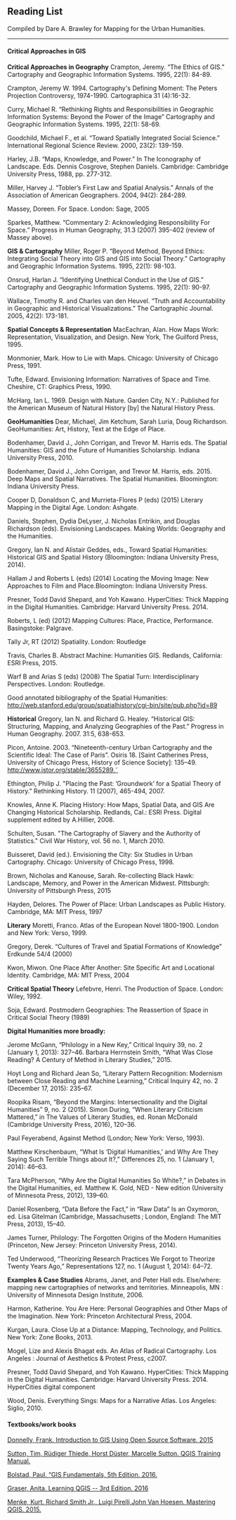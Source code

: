 ## Reading List

Compiled by Dare A. Brawley for Mapping for the Urban Humanities.
______________________

#### Critical Approaches in GIS

**Critical Approaches in Geography**
Crampton, Jeremy. “The Ethics of GIS.” Cartography and Geographic Information Systems. 1995, 22(1): 84-89.

Crampton, Jeremy W. 1994. Cartography's Defining Moment: The Peters Projection Controversy, 1974-1990. Cartographica 31 (4):16-32.

Curry, Michael R. “Rethinking Rights and Responsibilities in Geographic Information Systems: Beyond the Power of the Image” Cartography and Geographic Information Systems. 1995, 22(1): 58-69.

Goodchild, Michael F., et al. “Toward Spatially Integrated Social Science.” International Regional Science Review. 2000, 23(2): 139-159.

Harley, J.B. “Maps, Knowledge, and Power.” In The Iconography of Landscape. Eds. Dennis Cosgrove, Stephen Daniels. Cambridge: Cambridge University Press, 1988, pp. 277-312.

Miller, Harvey J. “Tobler’s First Law and Spatial Analysis.” Annals of the Association of American Geographers. 2004, 94(2): 284-289.

Massey, Doreen. For Space. London: Sage, 2005

Sparkes, Matthew.  “Commentary 2: Acknowledging Responsibility For Space.” Progress in Human Geography, 31.3 (2007) 395-402 (review of Massey above).

**GIS & Cartography**
Miller, Roger P. “Beyond Method, Beyond Ethics: Integrating Social Theory into GIS and GIS into Social Theory.” Cartography and Geographic Information Systems. 1995, 22(1): 98-103.

Onsrud, Harlan J. “Identifying Unethical Conduct in the Use of GIS.” Cartography and Geographic Information Systems. 1995, 22(1): 90-97.

Wallace, Timothy R. and Charles van den Heuvel. “Truth and Accountability in Geographic and Historical Visualizations.” The Cartographic Journal. 2005, 42(2): 173-181.

**Spatial Concepts & Representation**
MacEachran, Alan. How Maps Work: Representation, Visualization, and Design. New York, The Guilford Press, 1995.

Monmonier, Mark. How to Lie with Maps. Chicago: University of Chicago Press, 1991.

Tufte, Edward. Envisioning Information: Narratives of Space and Time. Cheshire, CT: Graphics Press, 1990.

McHarg, Ian L. 1969. Design with Nature. Garden City, N.Y.: Published for the American Museum of Natural History [by] the Natural History Press.


**GeoHumanities**
Dear, Michael, Jim Ketchum, Sarah Luria, Doug Richardson. GeoHumanities: Art, History, Text at the Edge of Place.

Bodenhamer, David J., John Corrigan, and Trevor M. Harris eds. The Spatial Humanities: GIS and the Future of Humanities Scholarship. Indiana University Press, 2010.

Bodenhamer, David J., John Corrigan, and Trevor M. Harris, eds. 2015. Deep Maps and Spatial Narratives. The Spatial Humanities. Bloomington: Indiana University Press.

Cooper D, Donaldson C, and Murrieta-Flores P (eds) (2015) Literary Mapping in the Digital Age. London: Ashgate.

Daniels, Stephen, Dydia DeLyser, J. Nicholas Entrikin, and Douglas Richardson (eds). Envisioning Landscapes. Making Worlds: Geography and the Humanities.

Gregory, Ian N. and Alistair Geddes, eds., Toward Spatial Humanities: Historical GIS and Spatial History (Bloomington: Indiana University Press, 2014).

Hallam J and Roberts L (eds) (2014) Locating the Moving Image: New Approaches to Film and Place.Bloomington: Indiana University Press.

Presner, Todd David Shepard, and Yoh Kawano. HyperCities: Thick Mapping in the Digital Humanities. Cambridge: Harvard University Press. 2014.

Roberts, L (ed) (2012) Mapping Cultures: Place, Practice, Performance. Basingstoke: Palgrave.

Tally Jr, RT (2012) Spatiality. London: Routledge

Travis, Charles B. Abstract Machine: Humanities GIS. Redlands, California: ESRI Press, 2015.

Warf B and Arias S (eds) (2008) The Spatial Turn: Interdisciplinary Perspectives. London: Routledge.

Good annotated bibliography of the Spatial Humanities: http://web.stanford.edu/group/spatialhistory/cgi-bin/site/pub.php?id=89

**Historical**
Gregory, Ian N. and Richard G. Healey. “Historical GIS: Structuring, Mapping, and Analyzing Geographies of the Past.” Progress in Human Geography. 2007. 31:5, 638-653.

Picon, Antoine. 2003. “Nineteenth-century Urban Cartography and the Scientific Ideal: The Case of Paris”. Osiris 18. [Saint Catherines Press, University of Chicago Press, History of Science Society]: 135–49. http://www.jstor.org/stable/3655289.˜

Ethington, Philip J. "Placing the Past: ’Groundwork’ for a Spatial Theory of History." Rethinking History. 11 (2007), 465-494, 2007.

Knowles, Anne K. Placing History: How Maps, Spatial Data, and GIS Are Changing Historical Scholarship. Redlands, Cal.: ESRI Press. Digital supplement edited by A.Hillier, 2008.

Schulten, Susan. "The Cartography of Slavery and the Authority of Statistics." Civil War History, vol. 56 no. 1, March 2010.

Buisseret, David (ed.). Envisioning the City: Six Studies in Urban Cartography. Chicago: University of Chicago Press, 1998.

Brown, Nicholas and Kanouse, Sarah. Re-collecting Black Hawk: Landscape, Memory, and Power in the American Midwest. Pittsburgh: University of Pittsburgh Press, 2015

Hayden, Delores. The Power of Place: Urban Landscapes as Public History. Cambridge, MA: MIT Press, 1997

**Literary**
Moretti, Franco. Atlas of the European Novel 1800-1900. London and New York: Verso, 1999.

Gregory, Derek. “Cultures of Travel and Spatial Formations of Knowledge” Erdkunde 54/4 (2000)

Kwon, Miwon. One Place After Another: Site Specific Art and Locational Identity. Cambridge, MA: MIT Press, 2004

**Critical Spatial Theory**
Lefebvre, Henri. The Production of Space. London: Wiley, 1992.

Soja, Edward. Postmodern Geographies: The Reassertion of Space in Critical Social Theory (1989)

**Digital Humanities more broadly:**

Jerome McGann, “Philology in a New Key,” Critical Inquiry 39, no. 2 (January 1, 2013): 327–46.
Barbara Herrnstein Smith, “What Was Close Reading? A Century of Method in Literary Studies,” 2015.

Hoyt Long and Richard Jean So, “Literary Pattern Recognition: Modernism between Close Reading and Machine Learning,” Critical Inquiry 42, no. 2 (December 17, 2015): 235–67.

Roopika Risam, “Beyond the Margins: Intersectionality and the Digital Humanities” 9, no. 2 (2015).
Simon During, “When Literary Criticism Mattered,” in The Values of Literary Studies, ed. Ronan McDonald (Cambridge University Press, 2016), 120–36.

Paul Feyerabend, Against Method (London; New York: Verso, 1993).

Matthew Kirschenbaum, “What Is ‘Digital Humanities,’ and Why Are They Saying Such Terrible Things about It?,” Differences 25, no. 1 (January 1, 2014): 46–63.

Tara McPherson, “Why Are the Digital Humanities So White?,” in Debates in the Digital Humanities, ed. Matthew K. Gold, NED - New edition (University of Minnesota Press, 2012), 139–60.

Daniel Rosenberg, “Data Before the Fact,” in “Raw Data” Is an Oxymoron, ed. Lisa Gitelman (Cambridge, Massachusetts ; London, England: The MIT Press, 2013), 15–40.

James Turner, Philology: The Forgotten Origins of the Modern Humanities (Princeton, New Jersey: Princeton University Press, 2014).

Ted Underwood, “Theorizing Research Practices We Forgot to Theorize Twenty Years Ago,” Representations 127, no. 1 (August 1, 2014): 64–72.

**Examples & Case Studies**
Abrams, Janet, and Peter Hall eds. Else/where: mapping new cartographies of networks and territories. Minneapolis, MN : University of Minnesota Design Institute, 2006.

Harmon, Katherine. You Are Here: Personal Geographies and Other Maps of the Imagination. New York: Princeton Architectural Press, 2004.

Kurgan, Laura. Close Up at a Distance: Mapping, Technology, and Politics. New York: Zone Books, 2013.

Mogel, Lize and Alexis Bhagat eds. An Atlas of Radical Cartography. Los Angeles : Journal of Aesthetics & Protest Press, c2007.

Presner, Todd David Shepard, and Yoh Kawano. HyperCities: Thick Mapping in the Digital Humanities. Cambridge: Harvard University Press. 2014. HyperCities digital component

Wood, Denis. Everything Sings: Maps for a Narrative Atlas. Los Angeles: Siglio, 2010.

#### Textbooks/work books

[Donnelly, Frank. Introduction to GIS Using Open Source Software. 2015](http://faculty.baruch.cuny.edu/geoportal/resources/practicum/gisprac_2015july_fd.pdf)

[Sutton, Tim, Rüdiger Thiede, Horst Düster, Marcelle Sutton. QGIS Training Manual.](http://docs.qgis.org/2.2/en/docs/training_manual/)

[Bolstad, Paul. “GIS Fundamentals, 5th Edition. 2016.](http://www.paulbolstad.net/gisbook.html)

[Graser, Anita. Learning QGIS -- 3rd Edition. 2016](https://www.packtpub.com/big-data-and-business-intelligence/learning-qgis-third-edition)

[Menke, Kurt. Richard Smith Jr., Luigi Pirelli,John Van Hoesen. Mastering QGIS. 2015.](https://www.packtpub.com/application-development/mastering-qgis)
